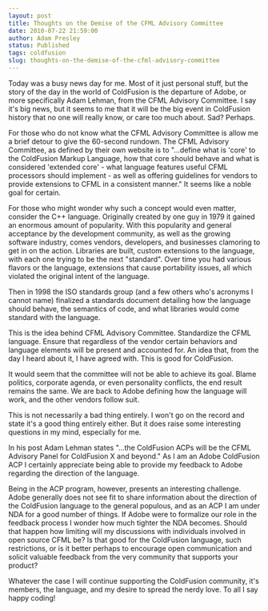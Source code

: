 ```yaml
---
layout: post
title: Thoughts on the Demise of the CFML Advisory Committee
date: 2010-07-22 21:59:00
author: Adam Presley
status: Published
tags: coldfusion
slug: thoughts-on-the-demise-of-the-cfml-advisory-committee
---
```

Today was a busy news day for me. Most of it just personal stuff, but
the story of the day in the world of ColdFusion is the departure of
Adobe, or more specifically Adam Lehman, from the CFML Advisory
Committee. I say it's big news, but it seems to me that it will be the
big event in ColdFusion history that no one will really know, or care
too much about. Sad? Perhaps.

For those who do not know what the CFML Advisory Committee is allow me a
brief detour to give the 60-second rundown. The CFML Advisory Committee,
as defined by their own website is to "...define what is 'core' to the
ColdFusion Markup Language, how that core should behave and what is
considered 'extended core' - what language features useful CFML
processors should implement - as well as offering guidelines for vendors
to provide extensions to CFML in a consistent manner." It seems like a
noble goal for certain.

For those who might wonder why such a concept would even matter,
consider the C++ language. Originally created by one guy in 1979 it
gained an enormous amount of popularity. With this popularity and
general acceptance by the development community, as well as the growing
software industry, comes vendors, developers, and businesses clamoring
to get in on the action. Libraries are built, custom extensions to the
language, with each one trying to be the next "standard". Over time you
had various flavors or the language, extensions that cause portability
issues, all which violated the original intent of the language.

Then in 1998 the ISO standards group (and a few others who's acronyms I
cannot name) finalized a standards document detailing how the language
should behave, the semantics of code, and what libraries would come
standard with the language.

This is the idea behind CFML Advisory Committee. Standardize the CFML
language. Ensure that regardless of the vendor certain behaviors and
language elements will be present and accounted for. An idea that, from
the day I heard about it, I have agreed with. This is good for
ColdFusion.

It would seem that the committee will not be able to achieve its goal.
Blame politics, corporate agenda, or even personality conflicts, the end
result remains the same. We are back to Adobe defining how the language
will work, and the other vendors follow suit.

This is not necessarily a bad thing entirely. I won't go on the record
and state it's a good thing entirely either. But it does raise some
interesting questions in my mind, especially for me.

In his post Adam Lehman states "...the ColdFusion ACPs will be the CFML
Advisory Panel for ColdFusion X and beyond." As I am an Adobe ColdFusion
ACP I certainly appreciate being able to provide my feedback to Adobe
regarding the direction of the language.

Being in the ACP program, however, presents an interesting challenge.
Adobe generally does not see fit to share information about the
direction of the ColdFusion language to the general populous, and as an
ACP I am under NDA for a good number of things. If Adobe were to
formalize our role in the feedback process I wonder how much tighter the
NDA becomes. Should that happen how limiting will my discussions with
individuals involved in open source CFML be? Is that good for the
ColdFusion language, such restrictions, or is it better perhaps to
encourage open communication and solicit valuable feedback from the very
community that supports your product?

Whatever the case I will continue supporting the ColdFusion community,
it's members, the language, and my desire to spread the nerdy love. To
all I say happy coding!
